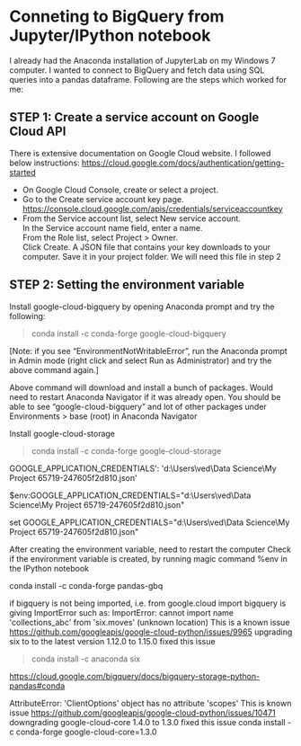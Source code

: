 # Conneting to BigQuery from Jupyter/IPython notebook
I already had the Anaconda installation of JupyterLab on my Windows 7 computer. I wanted to connect to BigQuery and fetch data using SQL queries into a pandas dataframe. Following are the steps which worked for me:

## STEP 1: Create a service account on Google Cloud API  
There is extensive documentation on Google Cloud website. I followed below instructions:
https://cloud.google.com/docs/authentication/getting-started  
- On Google Cloud Console, create or select a project.  
- Go to the Create service account key page.  
  https://console.cloud.google.com/apis/credentials/serviceaccountkey  
- From the Service account list, select New service account.  
  In the Service account name field, enter a name.  
  From the Role list, select Project > Owner.  
  Click Create. A JSON file that contains your key downloads to your computer. Save it in your project folder. We will need this file in step 2

## STEP 2: Setting the environment variable

Install google-cloud-bigquery by opening Anaconda prompt and try the following:
> conda install -c conda-forge google-cloud-bigquery

[Note: if you see “EnvironmentNotWritableError”, run the Anaconda prompt in Admin mode (right click and select Run as Administrator) and try the above command again.]

Above command will download and install a bunch of packages. Would need to restart Anaconda Navigator if it was already open. You should be able to see “google-cloud-bigquery” and lot of other packages under Environments > base (root) in Anaconda Navigator

Install google-cloud-storage
> conda install -c conda-forge google-cloud-storage

GOOGLE_APPLICATION_CREDENTIALS': 'd:\\Users\\ved\\Data Science\\My Project 65719-247605f2d810.json'

$env:GOOGLE_APPLICATION_CREDENTIALS="d:\Users\ved\Data Science\My Project 65719-247605f2d810.json"

set GOOGLE_APPLICATION_CREDENTIALS="d:\Users\ved\Data Science\My Project 65719-247605f2d810.json"

After creating the environment variable, need to restart the computer
Check if the environment variable is created, by running magic command %env in the IPython notebook

conda install -c conda-forge pandas-gbq

if bigquery is not being imported, i.e. from google.cloud import bigquery is giving ImportError such as:
ImportError: cannot import name 'collections_abc' from 'six.moves' (unknown location)
This is a known issue https://github.com/googleapis/google-cloud-python/issues/9965
upgrading six to to the latest version 1.12.0 to 1.15.0 fixed this issue
> conda install -c anaconda six

https://cloud.google.com/bigquery/docs/bigquery-storage-python-pandas#conda

AttributeError: 'ClientOptions' object has no attribute 'scopes'
This is known issue https://github.com/googleapis/google-cloud-python/issues/10471
downgrading google-cloud-core 1.4.0 to 1.3.0 fixed this issue
conda install -c conda-forge google-cloud-core=1.3.0
